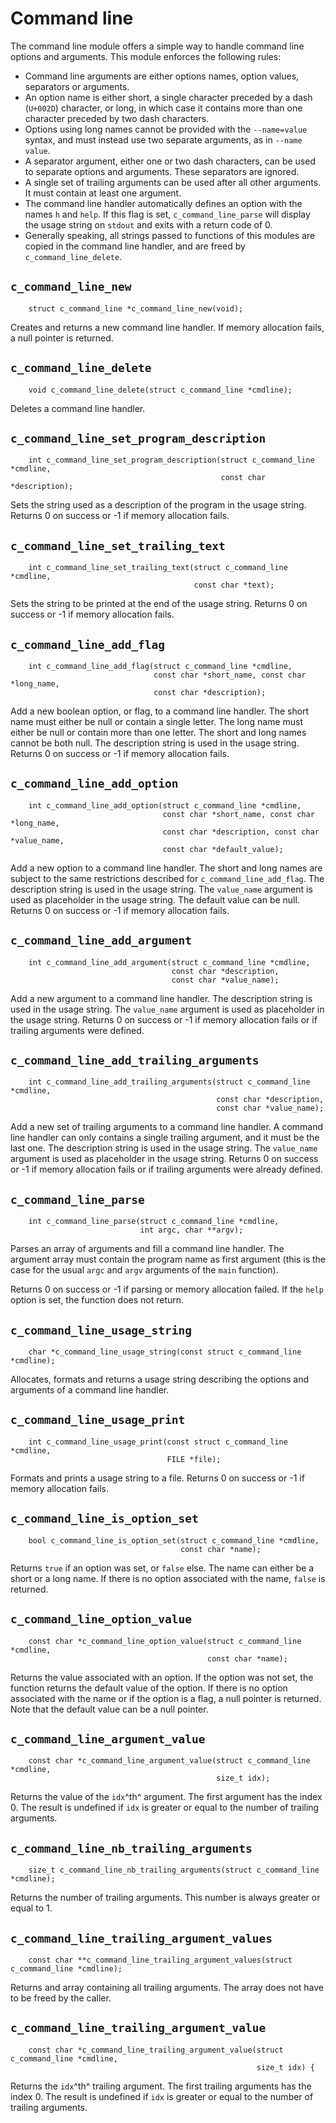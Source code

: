 
# Command line

The command line module offers a simple way to handle command line options and
arguments. This module enforces the following rules:

- Command line arguments are either options names, option values, separators
  or arguments.
- An option name is either short, a single character preceded by a dash
  (`U+002D`) character, or long, in which case it contains more than one
  character preceded by two dash characters.
- Options using long names cannot be provided with the `--name=value` syntax,
  and must instead use two separate arguments, as in `--name value`.
- A separator argument, either one or two dash characters, can be used to
  separate options and arguments. These separators are ignored.
- A single set of trailing arguments can be used after all other arguments. It
  must contain at least one argument.
- The command line handler automatically defines an option with the names `h`
  and `help`. If this flag is set, `c_command_line_parse` will display the
  usage string on `stdout` and exits with a return code of 0.
- Generally speaking, all strings passed to functions of this modules are
  copied in the command line handler, and are freed by
  `c_command_line_delete`.

## `c_command_line_new`
~~~ {.c}
    struct c_command_line *c_command_line_new(void);
~~~

Creates and returns a new command line handler. If memory allocation fails, a
null pointer is returned.

## `c_command_line_delete`
~~~ {.c}
    void c_command_line_delete(struct c_command_line *cmdline);
~~~

Deletes a command line handler.

## `c_command_line_set_program_description`
~~~ {.c}
    int c_command_line_set_program_description(struct c_command_line *cmdline,
                                               const char *description);
~~~

Sets the string used as a description of the program in the usage string.
Returns 0 on success or -1 if memory allocation fails.

## `c_command_line_set_trailing_text`
~~~ {.c}
    int c_command_line_set_trailing_text(struct c_command_line *cmdline,
                                         const char *text);
~~~

Sets the string to be printed at the end of the usage string.
Returns 0 on success or -1 if memory allocation fails.

## `c_command_line_add_flag`
~~~ {.c}
    int c_command_line_add_flag(struct c_command_line *cmdline,
                                const char *short_name, const char *long_name,
                                const char *description);
~~~

Add a new boolean option, or flag, to a command line handler. The short name
must either be null or contain a single letter. The long name must either be
null or contain more than one letter. The short and long names cannot be both
null. The description string is used in the usage string. Returns 0 on
success or -1 if memory allocation fails.

## `c_command_line_add_option`
~~~ {.c}
    int c_command_line_add_option(struct c_command_line *cmdline,
                                  const char *short_name, const char *long_name,
                                  const char *description, const char *value_name,
                                  const char *default_value);
~~~

Add a new option to a command line handler. The short and long names are
subject to the same restrictions described for `c_command_line_add_flag`. The
description string is used in the usage string. The `value_name` argument is
used as placeholder in the usage string. The default value can be null.
Returns 0 on success or -1 if memory allocation fails.

## `c_command_line_add_argument`
~~~ {.c}
    int c_command_line_add_argument(struct c_command_line *cmdline,
                                    const char *description,
                                    const char *value_name);
~~~

Add a new argument to a command line handler. The description string is used
in the usage string. The `value_name` argument is used as placeholder in the
usage string. Returns 0 on success or -1 if memory allocation fails or if
trailing arguments were defined.

## `c_command_line_add_trailing_arguments`
~~~ {.c}
    int c_command_line_add_trailing_arguments(struct c_command_line *cmdline,
                                              const char *description,
                                              const char *value_name);
~~~

Add a new set of trailing arguments to a command line handler. A command line
handler can only contains a single trailing argument, and it must be the last
one. The description string is used in the usage string. The `value_name`
argument is used as placeholder in the usage string. Returns 0 on success or
-1 if memory allocation fails or if trailing arguments were already defined.

## `c_command_line_parse`
~~~ {.c}
    int c_command_line_parse(struct c_command_line *cmdline,
                             int argc, char **argv);
~~~

Parses an array of arguments and fill a command line handler. The argument
array must contain the program name as first argument (this is the case for
the usual `argc` and `argv` arguments of the `main` function).

Returns 0 on success or -1 if parsing or memory allocation failed. If the
`help` option is set, the function does not return.

## `c_command_line_usage_string`
~~~ {.c}
    char *c_command_line_usage_string(const struct c_command_line *cmdline);
~~~

Allocates, formats and returns a usage string describing the options and
arguments of a command line handler.

## `c_command_line_usage_print`
~~~ {.c}
    int c_command_line_usage_print(const struct c_command_line *cmdline,
                                   FILE *file);
~~~

Formats and prints a usage string to a file. Returns 0 on success or -1 if
memory allocation fails.

## `c_command_line_is_option_set`
~~~ {.c}
    bool c_command_line_is_option_set(struct c_command_line *cmdline,
                                      const char *name);
~~~

Returns `true` if an option was set, or `false` else. The name can either be a
short or a long name. If there is no option associated with the name, `false`
is returned.

## `c_command_line_option_value`
~~~ {.c}
    const char *c_command_line_option_value(struct c_command_line *cmdline,
                                            const char *name);
~~~

Returns the value associated with an option. If the option was not set,
the function returns the default value of the option. If there is no option
associated with the name or if the option is a flag, a null pointer is
returned. Note that the default value can be a null pointer.

## `c_command_line_argument_value`
~~~ {.c}
    const char *c_command_line_argument_value(struct c_command_line *cmdline,
                                              size_t idx);
~~~

Returns the value of the `idx`^th^ argument. The first argument has the index 0.
The result is undefined if `idx` is greater or equal to the number of trailing
arguments.

## `c_command_line_nb_trailing_arguments`
~~~ {.c}
    size_t c_command_line_nb_trailing_arguments(struct c_command_line *cmdline);
~~~

Returns the number of trailing arguments. This number is always greater or
equal to 1.

## `c_command_line_trailing_argument_values`
~~~ {.c}
    const char **c_command_line_trailing_argument_values(struct c_command_line *cmdline);
~~~

Returns and array containing all trailing arguments. The array does not have
to be freed by the caller.

## `c_command_line_trailing_argument_value`
~~~ {.c}
    const char *c_command_line_trailing_argument_value(struct c_command_line *cmdline,
                                                       size_t idx) {
~~~

Returns the `idx`^th^ trailing argument. The first trailing arguments has the
index 0. The result is undefined if `idx` is greater or equal to the number of
trailing arguments.
